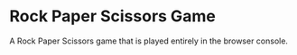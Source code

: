 # Rock Paper Scissors Game
A Rock Paper Scissors game that is played entirely in the browser console.